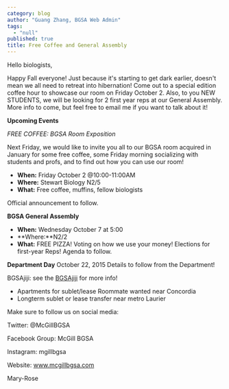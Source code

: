 ```yaml
---
category: blog
author: "Guang Zhang, BGSA Web Admin"
tags: 
  - "null"
published: true
title: Free Coffee and General Assembly
---
```



Hello biologists,

Happy Fall everyone! Just because it's starting to get dark earlier, doesn't mean we all need to retreat into hibernation! Come out to a special edition coffee hour to showcase our room on Friday October 2.  Also, to you NEW STUDENTS, we will be looking for 2 first year reps at our General Assembly.  More info to come, but feel free to email me if you want to talk about it!

**Upcoming Events**

_FREE COFFEE: BGSA Room Exposition_

Next Friday, we would like to invite you all to our BGSA room acquired in January for some free coffee, some Friday morning socializing with students and profs,  and to find out how you can use our room!
- **When:** Friday October 2 @10:00-11:00AM
- **Where:** Stewart Biology N2/5
- **What:** Free coffee, muffins, fellow biologists

Official announcement to follow. 

**BGSA General Assembly**
- **When:** Wednesday October 7 at 5:00
- **Where:**N2/2
- **What:** FREE PIZZA! Voting on how we use your money! Elections for first-year Reps! Agenda to follow.

**Department Day**
October 22, 2015
Details to follow from the Department!

BGSAjiji: see the [BGSAjiji](https://docs.google.com/spreadsheets/d/1s9BcBibvzUni4RXZ90X5_LQtxD_19S6mxys_-VmQ1CM/edit?pli=1#gid=0) for more info!
- Apartments for sublet/lease
Roommate wanted near Concordia
- Longterm sublet or lease transfer near metro Laurier

Make sure to follow us on social media:

Twitter: @McGillBGSA

Facebook Group: McGill BGSA

Instagram: mgillbgsa

Website: www.mcgillbgsa.com

Mary-Rose
